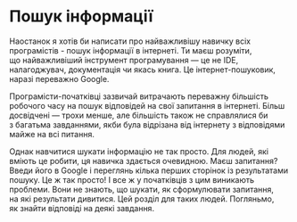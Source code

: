 # Пошук інформації

Наостанок я хотів би написати про найважливішу навичку всіх програмістів - пошук інформації в&nbsp;інтернеті. Ти&nbsp;маєш розуміти, що&nbsp;найважливіший інструмент програмування — це&nbsp;не&nbsp;IDE, налагоджувач, документація чи якась книга. Це інтернет-пошуковик, наразі переважно Google.

Програмісти-початківці зазвичай витрачають переважну більшість робочого часу на&nbsp;пошук відповідей на&nbsp;свої запитання в&nbsp;інтернеті. Більш досвідчені — трохи менше, але більшість також не&nbsp;справлялися би з&nbsp;багатьма завданнями, якби була відрізана від інтернету з&nbsp;відповідями майже на&nbsp;всі питання.

Однак навчитися шукати інформацію не&nbsp;так просто. Для людей, які вміють це&nbsp;робити, ця навичка здається очевидною. Маєш запитання? Введи його в&nbsp;Google і переглянь кілька перших сторінок із результатами пошуку. Це ж так просто! І все ж у&nbsp;початківців з&nbsp;цим виникають проблеми. Вони не&nbsp;знають, що&nbsp;шукати, як&nbsp;сформулювати запитання, на&nbsp;які результати дивитися. Цей розділ для таких людей. Погляньмо, як&nbsp;знайти відповіді на&nbsp;деякі завдання.
